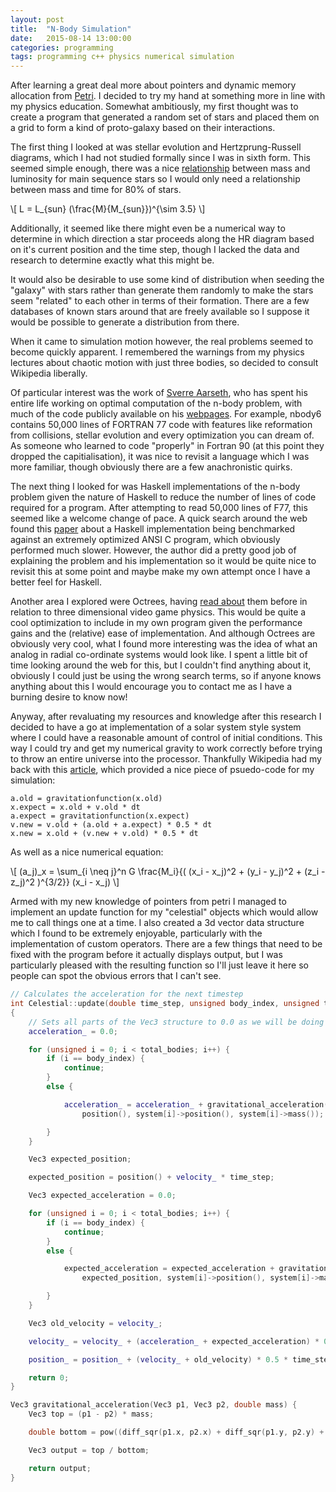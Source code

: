 ```yaml
---
layout: post
title:  "N-Body Simulation"
date:   2015-08-14 13:00:00
categories: programming
tags: programming c++ physics numerical simulation
---
```


After learning a great deal more about pointers and dynamic memory allocation
from [Petri][petri-repo]. I decided to try my hand at something more in line with
my physics education. Somewhat ambitiously, my first thought was to create a
program that generated a random set of stars and placed them on a grid to form
a kind of proto-galaxy based on their interactions.

The first thing I looked at was stellar evolution and Hertzprung-Russell diagrams,
which I had not studied formally since I was in sixth form. This seemed simple
enough, there was a nice [relationship][hr-hyper] between mass and luminosity for main
sequence stars so I would only need a relationship between mass and time for
80% of stars.

\\[ L = L\_{sun} (\frac{M}{M\_{sun}})^{\sim 3.5} \\]

Additionally, it seemed like there might even be a numerical way
to determine in which direction a star proceeds along the HR diagram based on
it's current position and the time step, though I lacked the data and research
to determine exactly what this might be.

It would also be desirable to use some kind of distribution when seeding the
"galaxy" with stars rather than generate them randomly to make the stars seem
"related" to each other in terms of their formation. There are a few databases
of known stars around that are freely available so I suppose it would be possible
to generate a distribution from there.

When it came to simulation motion however, the real problems seemed to become
quickly apparent. I remembered the warnings from my physics lectures about chaotic
motion with just three bodies, so decided to consult Wikipedia liberally.

Of particular interest was the work of [Sverre Aarseth][sverre], who has spent his entire
life working on optimal computation of the n-body problem, with much of the code publicly
available on his [webpages][nbody]. For example, nbody6 contains 50,000 lines of
FORTRAN 77 code with features like reformation from collisions, stellar evolution
and every optimization you can dream of. As someone who learned to code "properly" in
Fortran 90 (at this point they dropped the capitialisation), it was nice to revisit
a language which I was more familiar, though obviously there are a few anachronistic quirks.

The next thing I looked for was Haskell implementations of the n-body problem given
the nature of Haskell to reduce the number of lines of code required for a program.
After attempting to read 50,000 lines of F77, this seemed like a welcome change of pace.
A quick search around the web found this [paper][lopez] about a Haskell implementation being
benchmarked against an extremely optimized ANSI C program, which obviously performed much
slower. However, the author did a pretty good job of explaining the problem and his
implementation so it would be quite nice to revisit this at some point and maybe make
my own attempt once I have a better feel for Haskell.

Another area I explored were Octrees, having [read about][octrees] them before in relation
to three dimensional video game physics. This would be quite a cool optimization to include
in my own program given the performance gains and the (relative) ease of implementation.
And although Octrees are obviously very cool, what I found more interesting was the idea
of what an analog in radial co-ordinate systems would look like. I spent a little bit
of time looking around the web for this, but I couldn't find anything about it,
obviously I could just be using the wrong search terms, so if anyone knows anything
about this I would encourage you to contact me as I have a burning desire to know now!

Anyway, after revaluating my resources and knowledge after this research I decided
to have a go at implementation of a solar system style system where I could have
a reasonable amount of control of initial conditions. This way I could try and
get my numerical gravity to work correctly before trying to throw an entire
universe into the processor. Thankfully Wikipedia had my back with this [article][solar],
which provided a nice piece of psuedo-code for my simulation:

~~~
a.old = gravitationfunction(x.old)
x.expect = x.old + v.old * dt
a.expect = gravitationfunction(x.expect)
v.new = v.old + (a.old + a.expect) * 0.5 * dt
x.new = x.old + (v.new + v.old) * 0.5 * dt
~~~

As well as a nice numerical equation:

\\[ (a\_j)\_x = \sum\_{i \neq j}^n G \frac{M\_i}{( (x\_i - x\_j)^2 + (y\_i - y\_j)^2 + (z\_i - z\_j)^2 )^{3/2}} (x\_i - x\_j) \\]

Armed with my new knowledge of pointers from petri I managed to implement an
update function for my "celestial" objects which would allow me to call things
one at a time. I also created a 3d vector data structure which I found to be
extremely enjoyable, particularly with the implementation of custom operators.
There are a few things that need to be fixed with the program before it actually
displays output, but I was particularly pleased with the resulting function so
I'll just leave it here so people can spot the obvious errors that I can't see.

~~~~ cpp
// Calculates the acceleration for the next timestep
int Celestial::update(double time_step, unsigned body_index, unsigned total_bodies, Celestial** system)
{
	// Sets all parts of the Vec3 structure to 0.0 as we will be doing a summation
	acceleration_ = 0.0;

	for (unsigned i = 0; i < total_bodies; i++) {
		if (i == body_index) {
			continue;
		}
		else {

			acceleration_ = acceleration_ + gravitational_acceleration(
				position(), system[i]->position(), system[i]->mass());

		}
	}

	Vec3 expected_position;

	expected_position = position() + velocity_ * time_step;

	Vec3 expected_acceleration = 0.0;

	for (unsigned i = 0; i < total_bodies; i++) {
		if (i == body_index) {
			continue;
		}
		else {

			expected_acceleration = expected_acceleration + gravitational_acceleration(
				expected_position, system[i]->position(), system[i]->mass());

		}
	}

	Vec3 old_velocity = velocity_;

	velocity_ = velocity_ + (acceleration_ + expected_acceleration) * 0.5 * time_step;

	position_ = position_ + (velocity_ + old_velocity) * 0.5 * time_step;

	return 0;
}
~~~~

~~~~cpp
Vec3 gravitational_acceleration(Vec3 p1, Vec3 p2, double mass) {
	Vec3 top = (p1 - p2) * mass;

	double bottom = pow((diff_sqr(p1.x, p2.x) + diff_sqr(p1.y, p2.y) + diff_sqr(p1.z, p2.z)), 1.5);

	Vec3 output = top / bottom;

	return output;
}
~~~~

[petri-repo]:   https://github.com/jchildren/petri
[hr-hyper]:     http://hyperphysics.phy-astr.gsu.edu/hbase/astro/herrus.html#c2
[sverre]:       http://www.ast.cam.ac.uk/~sverre/web/pages/home.htm
[nbody]:        http://www.ast.cam.ac.uk/~sverre/web/pages/nbody.htm
[lopez]:        http://sedici.unlp.edu.ar/bitstream/handle/10915/24123/Documento_completo.pdf?sequence=1
[octrees]:      http://www.gamedev.net/page/resources/_/technical/game-programming/introduction-to-octrees-r3529
[solar]:        https://en.wikipedia.org/wiki/Numerical_model_of_the_Solar_System
